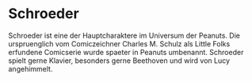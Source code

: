 # Schroeder
Schroeder ist eine der Hauptcharaktere im Universum der Peanuts. Die urspruenglich vom Comiczeichner Charles M. Schulz als Little Folks erfundene Comicserie wurde spaeter in Peanuts umbenannt.
Schroeder spielt gerne Klavier, besonders gerne Beethoven und wird von Lucy angehimmelt.